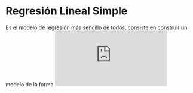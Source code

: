 # Regresión Lineal Simple
Es el modelo de regresión más sencillo de todos, consiste en construir un modelo de la forma 
![linearEquation](https://latex.codecogs.com/gif.latex?%5Cbg_black%20y%20%3D%20b_1%5Ccdot%20x%20&plus;%20b_0)

